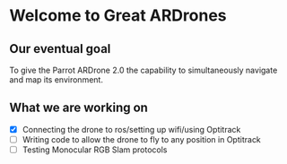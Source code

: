 # Welcome to Great ARDrones

## Our eventual goal
To give the Parrot ARDrone 2.0 the capability to simultaneously navigate and
map its environment.

## What we are working on
- [x] Connecting the drone to ros/setting up wifi/using Optitrack
- [ ] Writing code to allow the drone to fly to any position in Optitrack
- [ ] Testing Monocular RGB Slam protocols
